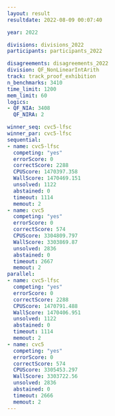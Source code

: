 ```yaml
---
layout: result
resultdate: 2022-08-09 00:07:40

year: 2022

divisions: divisions_2022
participants: participants_2022

disagreements: disagreements_2022
division: QF_NonLinearIntArith
track: track_proof_exhibition
n_benchmarks: 3410
time_limit: 1200
mem_limit: 60
logics:
- QF_NIA: 3408
  QF_NIRA: 2

winner_seq: cvc5-lfsc
winner_par: cvc5-lfsc
sequential:
- name: cvc5-lfsc
  competing: "yes"
  errorScore: 0
  correctScore: 2288
  CPUScore: 1470397.358
  WallScore: 1470469.151
  unsolved: 1122
  abstained: 0
  timeout: 1114
  memout: 2
- name: cvc5
  competing: "yes"
  errorScore: 0
  correctScore: 574
  CPUScore: 3304809.797
  WallScore: 3303869.87
  unsolved: 2836
  abstained: 0
  timeout: 2667
  memout: 2
parallel:
- name: cvc5-lfsc
  competing: "yes"
  errorScore: 0
  correctScore: 2288
  CPUScore: 1470791.488
  WallScore: 1470406.951
  unsolved: 1122
  abstained: 0
  timeout: 1114
  memout: 2
- name: cvc5
  competing: "yes"
  errorScore: 0
  correctScore: 574
  CPUScore: 3305453.297
  WallScore: 3303722.56
  unsolved: 2836
  abstained: 0
  timeout: 2666
  memout: 2
---
```

